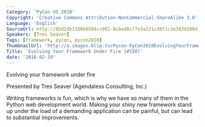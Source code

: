 ```yaml
---
Category: 'PyCon US 2010'
Copyright: 'Creative Commons Attribution-NonCommercial-ShareAlike 3.0'
Language: 'English'
SourceUrl: http://05d2db1380b6504cc981-8cbed8cf7e3a131cd8f1c3e383d10041.r93.cf2.rackcdn.com/pycon-us-2010/303_evolving-your-framework-under-fire-150.m4v
Speakers: [Tres Seaver]
Tags: [framework, pycon, pycon2010]
ThumbnailUrl: 'http://a.images.blip.tv/Pycon-PyCon2010EvolvingYourFrameworkUnderFire150602.png'
Title: 'Evolving Your Framework Under Fire (#150)'
date: '2010-02-19'
---
```

Evolving your framework under fire

  
Presented by Tres Seaver (Agendaless Consulting, Inc.)

  
Writing frameworks is fun, which is why we have so many of them in the Python
web development world. Making your shiny new framework stand up under the load
of a demanding application can be painful, but can lead to substantial
improvements.
